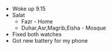 - Woke up 9.15
- Salat
  - Fazr - Home
  - Duhar,Asr,Magrib,Eisha - Mosque
- Fixed both watches
- Got new battery for my phone